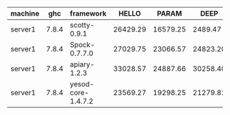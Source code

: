 |machine  |ghc    |framework         |HELLO   |PARAM   |DEEP    |AFTER_DEEP|
|---------|-------|------------------|--------|--------|--------|----------|
|server1  |7.8.4  |scotty-0.9.1      |26429.29|16579.25|2489.47 |9034.91   |
|server1  |7.8.4  |Spock-0.7.7.0     |27029.75|23066.57|24823.20|27176.61  |
|server1  |7.8.4  |apiary-1.2.3      |33028.57|24887.66|30258.40|34416.20  |
|server1  |7.8.4  |yesod-core-1.4.7.2|23569.27|19298.25|21279.81|24164.14  |
